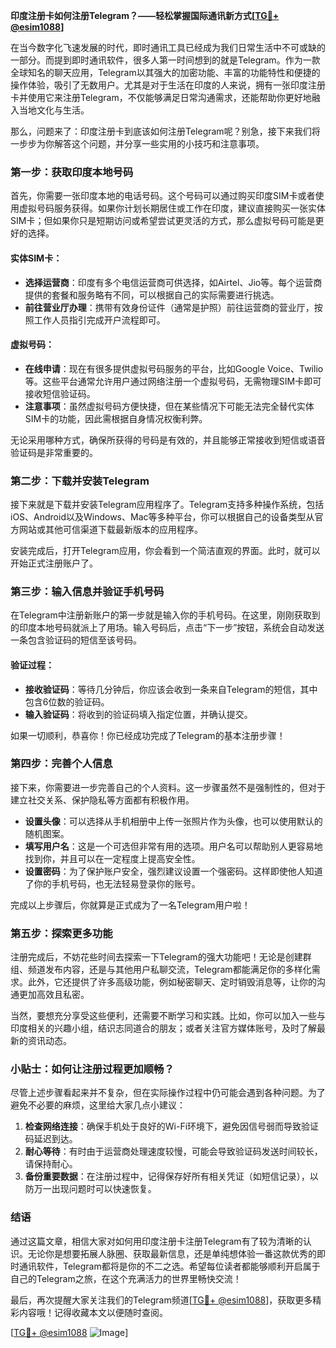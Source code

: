 **印度注册卡如何注册Telegram？——轻松掌握国际通讯新方式[[TG💪+ @esim1088](https://t.me/s/esim1088)]**

在当今数字化飞速发展的时代，即时通讯工具已经成为我们日常生活中不可或缺的一部分。而提到即时通讯软件，很多人第一时间想到的就是Telegram。作为一款全球知名的聊天应用，Telegram以其强大的加密功能、丰富的功能特性和便捷的操作体验，吸引了无数用户。尤其是对于生活在印度的人来说，拥有一张印度注册卡并使用它来注册Telegram，不仅能够满足日常沟通需求，还能帮助你更好地融入当地文化与生活。

那么，问题来了：印度注册卡到底该如何注册Telegram呢？别急，接下来我们将一步步为你解答这个问题，并分享一些实用的小技巧和注意事项。

### 第一步：获取印度本地号码

首先，你需要一张印度本地的电话号码。这个号码可以通过购买印度SIM卡或者使用虚拟号码服务获得。如果你计划长期居住或工作在印度，建议直接购买一张实体SIM卡；但如果你只是短期访问或希望尝试更灵活的方式，那么虚拟号码可能是更好的选择。

#### 实体SIM卡：
- **选择运营商**：印度有多个电信运营商可供选择，如Airtel、Jio等。每个运营商提供的套餐和服务略有不同，可以根据自己的实际需要进行挑选。
- **前往营业厅办理**：携带有效身份证件（通常是护照）前往运营商的营业厅，按照工作人员指引完成开户流程即可。

#### 虚拟号码：
- **在线申请**：现在有很多提供虚拟号码服务的平台，比如Google Voice、Twilio等。这些平台通常允许用户通过网络注册一个虚拟号码，无需物理SIM卡即可接收短信验证码。
- **注意事项**：虽然虚拟号码方便快捷，但在某些情况下可能无法完全替代实体SIM卡的功能，因此需根据自身情况权衡利弊。

无论采用哪种方式，确保所获得的号码是有效的，并且能够正常接收到短信或语音验证码是非常重要的。

### 第二步：下载并安装Telegram

接下来就是下载并安装Telegram应用程序了。Telegram支持多种操作系统，包括iOS、Android以及Windows、Mac等多种平台，你可以根据自己的设备类型从官方网站或其他可信渠道下载最新版本的应用程序。

安装完成后，打开Telegram应用，你会看到一个简洁直观的界面。此时，就可以开始正式注册账户了。

### 第三步：输入信息并验证手机号码

在Telegram中注册新账户的第一步就是输入你的手机号码。在这里，刚刚获取到的印度本地号码就派上了用场。输入号码后，点击“下一步”按钮，系统会自动发送一条包含验证码的短信至该号码。

#### 验证过程：
- **接收验证码**：等待几分钟后，你应该会收到一条来自Telegram的短信，其中包含6位数的验证码。
- **输入验证码**：将收到的验证码填入指定位置，并确认提交。
  
如果一切顺利，恭喜你！你已经成功完成了Telegram的基本注册步骤！

### 第四步：完善个人信息

接下来，你需要进一步完善自己的个人资料。这一步骤虽然不是强制性的，但对于建立社交关系、保护隐私等方面都有积极作用。

- **设置头像**：可以选择从手机相册中上传一张照片作为头像，也可以使用默认的随机图案。
- **填写用户名**：这是一个可选但非常有用的选项。用户名可以帮助别人更容易地找到你，并且可以在一定程度上提高安全性。
- **设置密码**：为了保护账户安全，强烈建议设置一个强密码。这样即使他人知道了你的手机号码，也无法轻易登录你的账号。

完成以上步骤后，你就算是正式成为了一名Telegram用户啦！

### 第五步：探索更多功能

注册完成后，不妨花些时间去探索一下Telegram的强大功能吧！无论是创建群组、频道发布内容，还是与其他用户私聊交流，Telegram都能满足你的多样化需求。此外，它还提供了许多高级功能，例如秘密聊天、定时销毁消息等，让你的沟通更加高效且私密。

当然，要想充分享受这些便利，还需要不断学习和实践。比如，你可以加入一些与印度相关的兴趣小组，结识志同道合的朋友；或者关注官方媒体账号，及时了解最新的资讯动态。

### 小贴士：如何让注册过程更加顺畅？

尽管上述步骤看起来并不复杂，但在实际操作过程中仍可能会遇到各种问题。为了避免不必要的麻烦，这里给大家几点小建议：

1. **检查网络连接**：确保手机处于良好的Wi-Fi环境下，避免因信号弱而导致验证码延迟到达。
2. **耐心等待**：有时由于运营商处理速度较慢，可能会导致验证码发送时间较长，请保持耐心。
3. **备份重要数据**：在注册过程中，记得保存好所有相关凭证（如短信记录），以防万一出现问题时可以快速恢复。

### 结语

通过这篇文章，相信大家对如何用印度注册卡注册Telegram有了较为清晰的认识。无论你是想要拓展人脉圈、获取最新信息，还是单纯想体验一番这款优秀的即时通讯软件，Telegram都将是你的不二之选。希望每位读者都能够顺利开启属于自己的Telegram之旅，在这个充满活力的世界里畅快交流！

最后，再次提醒大家关注我们的Telegram频道[[TG💪+ @esim1088](https://t.me/s/esim1088)]，获取更多精彩内容哦！记得收藏本文以便随时查阅。

[[TG💪+ @esim1088](https://t.me/s/esim1088) ![Image](https://i.postimg.cc/4NQfJmqS/Snipaste-2025-05-13-00-14-12.png)]